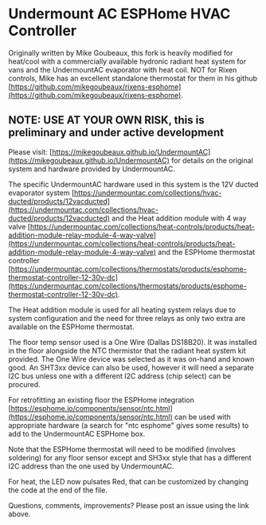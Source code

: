 # Undermount AC ESPHome HVAC Controller

Originally written by Mike Goubeaux, this fork is heavily modified for heat/cool with a commercially available hydronic radiant heat system for vans and the UndermountAC evaporator with heat coil.
NOT for Rixen controls, Mike has an excellent standalone thermostat for them in his github [https://github.com/mikegoubeaux/rixens-esphome](https://github.com/mikegoubeaux/rixens-esphome).

## NOTE: USE AT YOUR OWN RISK, this is preliminary and under active development

Please visit: [https://mikegoubeaux.github.io/UndermountAC](https://mikegoubeaux.github.io/UndermountAC) for details on the original system and hardware provided by UndermountAC.

The specific UndermountAC hardware used in this system is the 12V ducted evaporator system [https://undermountac.com/collections/hvac-ducted/products/12vacducted](https://undermountac.com/collections/hvac-ducted/products/12vacducted) and the Heat addition module with 4 way valve [https://undermountac.com/collections/heat-controls/products/heat-addition-module-relay-module-4-way-valve](https://undermountac.com/collections/heat-controls/products/heat-addition-module-relay-module-4-way-valve) and the ESPHome thermostat controller [https://undermountac.com/collections/thermostats/products/esphome-thermostat-controller-12-30v-dc](https://undermountac.com/collections/thermostats/products/esphome-thermostat-controller-12-30v-dc).

The Heat addition module is used for all heating system relays due to system configuration and the need for three relays as only two extra are available on the ESPHome thermostat.  

The floor temp sensor used is a One Wire (Dallas DS18B20).  It was installed in the floor alongside the NTC thermistor that the radiant heat system kit provided.  The One Wire device was selected as it was on-hand and known good.  An SHT3xx device can also be used, however it will need a separate I2C bus unless one with a different I2C address (chip select) can be procured.  

For retrofitting an existing floor the ESPHome integration [https://esphome.io/components/sensor/ntc.html](https://esphome.io/components/sensor/ntc.html) can be used with appropriate hardware (a search for "ntc esphome" gives some results) to add to the UndermountAC ESPHome box.  

Note that the ESPHome thermostat will need to be modified (involves soldering) for any floor sensor except and SH3xx style that has a different I2C address than the one used by UndermountAC.

For heat, the LED now pulsates Red, that can be customized by changing the code at the end of the file.  

Questions, comments, improvements?  Please post an issue using the link above.
